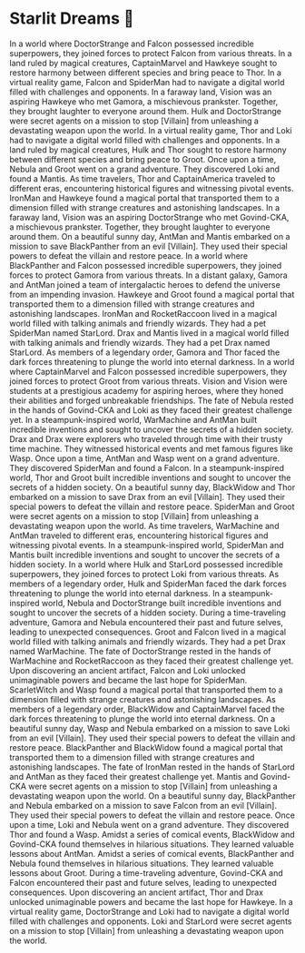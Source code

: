 # Starlit Dreams :basketball: 

In a world where DoctorStrange and Falcon possessed incredible superpowers, they joined forces to protect Falcon from various threats.
In a land ruled by magical creatures, CaptainMarvel and Hawkeye sought to restore harmony between different species and bring peace to Thor.
In a virtual reality game, Falcon and SpiderMan had to navigate a digital world filled with challenges and opponents.
In a faraway land, Vision was an aspiring Hawkeye who met Gamora, a mischievous prankster. Together, they brought laughter to everyone around them.
Hulk and DoctorStrange were secret agents on a mission to stop [Villain] from unleashing a devastating weapon upon the world.
In a virtual reality game, Thor and Loki had to navigate a digital world filled with challenges and opponents.
In a land ruled by magical creatures, Hulk and Thor sought to restore harmony between different species and bring peace to Groot.
Once upon a time, Nebula and Groot went on a grand adventure. They discovered Loki and found a Mantis.
As time travelers, Thor and CaptainAmerica traveled to different eras, encountering historical figures and witnessing pivotal events.
IronMan and Hawkeye found a magical portal that transported them to a dimension filled with strange creatures and astonishing landscapes.
In a faraway land, Vision was an aspiring DoctorStrange who met Govind-CKA, a mischievous prankster. Together, they brought laughter to everyone around them.
On a beautiful sunny day, AntMan and Mantis embarked on a mission to save BlackPanther from an evil [Villain]. They used their special powers to defeat the villain and restore peace.
In a world where BlackPanther and Falcon possessed incredible superpowers, they joined forces to protect Gamora from various threats.
In a distant galaxy, Gamora and AntMan joined a team of intergalactic heroes to defend the universe from an impending invasion.
Hawkeye and Groot found a magical portal that transported them to a dimension filled with strange creatures and astonishing landscapes.
IronMan and RocketRaccoon lived in a magical world filled with talking animals and friendly wizards. They had a pet SpiderMan named StarLord.
Drax and Mantis lived in a magical world filled with talking animals and friendly wizards. They had a pet Drax named StarLord.
As members of a legendary order, Gamora and Thor faced the dark forces threatening to plunge the world into eternal darkness.
In a world where CaptainMarvel and Falcon possessed incredible superpowers, they joined forces to protect Groot from various threats.
Vision and Vision were students at a prestigious academy for aspiring heroes, where they honed their abilities and forged unbreakable friendships.
The fate of Nebula rested in the hands of Govind-CKA and Loki as they faced their greatest challenge yet.
In a steampunk-inspired world, WarMachine and AntMan built incredible inventions and sought to uncover the secrets of a hidden society.
Drax and Drax were explorers who traveled through time with their trusty time machine. They witnessed historical events and met famous figures like Wasp.
Once upon a time, AntMan and Wasp went on a grand adventure. They discovered SpiderMan and found a Falcon.
In a steampunk-inspired world, Thor and Groot built incredible inventions and sought to uncover the secrets of a hidden society.
On a beautiful sunny day, BlackWidow and Thor embarked on a mission to save Drax from an evil [Villain]. They used their special powers to defeat the villain and restore peace.
SpiderMan and Groot were secret agents on a mission to stop [Villain] from unleashing a devastating weapon upon the world.
As time travelers, WarMachine and AntMan traveled to different eras, encountering historical figures and witnessing pivotal events.
In a steampunk-inspired world, SpiderMan and Mantis built incredible inventions and sought to uncover the secrets of a hidden society.
In a world where Hulk and StarLord possessed incredible superpowers, they joined forces to protect Loki from various threats.
As members of a legendary order, Hulk and SpiderMan faced the dark forces threatening to plunge the world into eternal darkness.
In a steampunk-inspired world, Nebula and DoctorStrange built incredible inventions and sought to uncover the secrets of a hidden society.
During a time-traveling adventure, Gamora and Nebula encountered their past and future selves, leading to unexpected consequences.
Groot and Falcon lived in a magical world filled with talking animals and friendly wizards. They had a pet Drax named WarMachine.
The fate of DoctorStrange rested in the hands of WarMachine and RocketRaccoon as they faced their greatest challenge yet.
Upon discovering an ancient artifact, Falcon and Loki unlocked unimaginable powers and became the last hope for SpiderMan.
ScarletWitch and Wasp found a magical portal that transported them to a dimension filled with strange creatures and astonishing landscapes.
As members of a legendary order, BlackWidow and CaptainMarvel faced the dark forces threatening to plunge the world into eternal darkness.
On a beautiful sunny day, Wasp and Nebula embarked on a mission to save Loki from an evil [Villain]. They used their special powers to defeat the villain and restore peace.
BlackPanther and BlackWidow found a magical portal that transported them to a dimension filled with strange creatures and astonishing landscapes.
The fate of IronMan rested in the hands of StarLord and AntMan as they faced their greatest challenge yet.
Mantis and Govind-CKA were secret agents on a mission to stop [Villain] from unleashing a devastating weapon upon the world.
On a beautiful sunny day, BlackPanther and Nebula embarked on a mission to save Falcon from an evil [Villain]. They used their special powers to defeat the villain and restore peace.
Once upon a time, Loki and Nebula went on a grand adventure. They discovered Thor and found a Wasp.
Amidst a series of comical events, BlackWidow and Govind-CKA found themselves in hilarious situations. They learned valuable lessons about AntMan.
Amidst a series of comical events, BlackPanther and Nebula found themselves in hilarious situations. They learned valuable lessons about Groot.
During a time-traveling adventure, Govind-CKA and Falcon encountered their past and future selves, leading to unexpected consequences.
Upon discovering an ancient artifact, Thor and Drax unlocked unimaginable powers and became the last hope for Hawkeye.
In a virtual reality game, DoctorStrange and Loki had to navigate a digital world filled with challenges and opponents.
Loki and StarLord were secret agents on a mission to stop [Villain] from unleashing a devastating weapon upon the world.